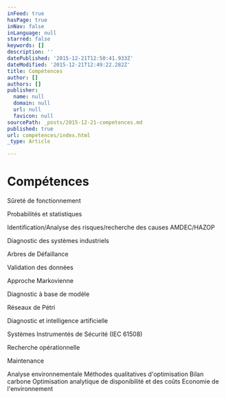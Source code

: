 ```yaml
---
inFeed: true
hasPage: true
inNav: false
inLanguage: null
starred: false
keywords: []
description: ''
datePublished: '2015-12-21T12:50:41.933Z'
dateModified: '2015-12-21T12:49:22.282Z'
title: Compétences
author: []
authors: []
publisher:
  name: null
  domain: null
  url: null
  favicon: null
sourcePath: _posts/2015-12-21-competences.md
published: true
url: competences/index.html
_type: Article

---
```

# Compétences

Sûreté de fonctionnement 

Probabilités et statistiques 

Identification/Analyse des risques/recherche des causes 
AMDEC/HAZOP 

Diagnostic des systèmes industriels 

Arbres de Défaillance 

Validation des données 

Approche Markovienne 

Diagnostic à base de modèle

Réseaux de Pétri 

Diagnostic et intelligence artificielle 

Systèmes Instrumentés de Sécurité (IEC 61508)

Recherche opérationnelle 

Maintenance 

Analyse environnementale
Méthodes qualitatives d'optimisation Bilan carbone
Optimisation analytique de disponibilité et des coûts Economie de l'environnement